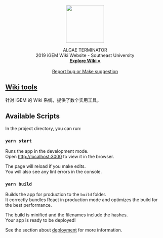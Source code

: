 <p align="center">
  <a href="https://2019.igem.org/Team:SEU-Nanjing-China">
    <img src="https://2019.igem.org/wiki/images/e/e7/T--SEU-Nanjing-China--1d6c7e87.png" alt="" width="120" height="120">
  </a>
  <p align="center">
    ALGAE TERMINATOR
    <br>
    2019 iGEM Wiki Website - Southeast University
    <br>
    <a href="https://2019.igem.org/Team:SEU-Nanjing-China"><strong>Explore Wiki »</strong></a>
    <br>
    <br>
    <a href="https://github.com/xyzingh/EventNet/issues">Report bug or Make suggestion</a>
  </p>
</p>

## [Wiki tools](./wiki-tools/README.md)

针对 iGEM 的 Wiki 系统，提供了数个实用工具。

## Available Scripts

In the project directory, you can run:

### `yarn start`

Runs the app in the development mode.<br>
Open [http://localhost:3000](http://localhost:3000) to view it in the browser.

The page will reload if you make edits.<br>
You will also see any lint errors in the console.

### `yarn build`

Builds the app for production to the `build` folder.<br>
It correctly bundles React in production mode and optimizes the build for the best performance.

The build is minified and the filenames include the hashes.<br>
Your app is ready to be deployed!

See the section about [deployment](https://facebook.github.io/create-react-app/docs/deployment) for more information.
